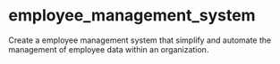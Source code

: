 # employee_management_system
Create a employee management system that simplify and automate the management of employee data within an organization.
